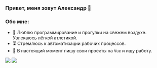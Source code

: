 ### Привет, меня зовут Александр 👋

### Обо мне:
- 🔋 Люблю программирование и прогулки на свежем воздухе. Увлекаюсь лёгкой атлетикой.
- ⏳ Стремлюсь к автоматизации рабочих процессов.
- 🔨 В настоящий момент пишу свои проекты на `Vue` и ищу работу.

<div>
  <img src="http://github-profile-summary-cards.vercel.app/api/cards/stats?username=Aleksandr-86&theme=monokai"/>
  <img src="http://github-profile-summary-cards.vercel.app/api/cards/productive-time?username=Aleksandr-86&theme=monokai&utcOffset=3"/>
</div>
